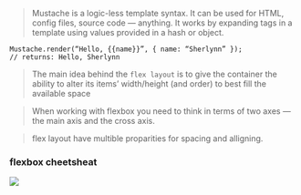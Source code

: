 > Mustache is a logic-less template syntax. It can be used for HTML, config files, source code — anything. It works by expanding tags in a template using values provided in a hash or object.

~~~~
Mustache.render(“Hello, {{name}}”, { name: “Sherlynn” });
// returns: Hello, Sherlynn
~~~~


> The main idea behind the `flex layout` is to give the container the ability to alter its items’ width/height (and order) to best fill the available space

> When working with flexbox you need to think in terms of two axes — the main axis and the cross axis.

> flex layout have multible proparities for spacing and alligning.

### flexbox cheetsheat

![](https://i.pinimg.com/originals/a5/90/62/a59062ab99d5a1f6242a54cbeed85e7e.png)